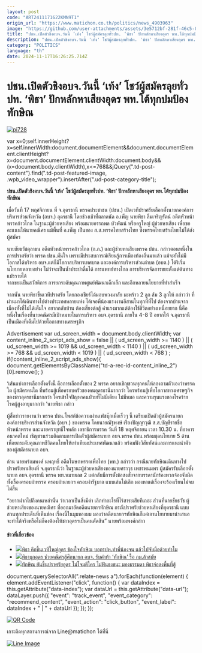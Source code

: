 ```yaml
---
layout: post
code: "ART2411171622KMN9T1"
origin_url: "https://www.matichon.co.th/politics/news_4903963"
image: "https://github.com/user-attachments/assets/3e5712bf-281f-46c5-8cc9-c31c3ce62d12"
title: "ปชน.เปิดตัวชิงอบจ.วันนี้ ‘เท้ง’ โชว์ผู้สมัครลุยทั่วปท. ‘พิธา’ ปักหลักหาเสียงอุดร พท.โต้ทุกปมป้องทักษิณ"
description: "ปชน.เปิดตัวชิงอบจ.วันนี้ 'เท้ง' โชว์ผู้สมัครลุยทั่วปท. 'พิธา' ปักหลักหาเสียงอุดร พท.โต้ทุกปมป้องทักษิณ"
category: "POLITICS"
language: "th"
date: 2024-11-17T16:26:25.714Z
---
```


# ปชน.เปิดตัวชิงอบจ.วันนี้ ‘เท้ง’ โชว์ผู้สมัครลุยทั่วปท. ‘พิธา’ ปักหลักหาเสียงอุดร พท.โต้ทุกปมป้องทักษิณ

[![](https://www.matichon.co.th/wp-content/uploads/2024/11/pi728-5.jpg "pi728")](https://www.matichon.co.th/wp-content/uploads/2024/11/pi728-5.jpg)

var x=0;self.innerHeight?x=self.innerWidth:document.documentElement&&document.documentElement.clientHeight?x=document.documentElement.clientWidth:document.body&&(x=document.body.clientWidth),x<=768&&jQuery(".td-post-content").find(".td-post-featured-image, .wpb\_video\_wrapper").insertAfter(".ud-post-category-title");

**ปชน.เปิดตัวชิงอบจ.วันนี้ ‘เท้ง’ โชว์ผู้สมัครลุยทั่วปท. ‘พิธา’ ปักหลักหาเสียงอุดร พท.โต้ทุกปมป้องทักษิณ**

เมื่อวันที่ 17 พฤศจิกายน ที่ จ.อุดรธานี พรรคประชาชน (ปชน.) เปิดเวทีปราศรัยเลือกตั้งนายกองค์การบริหารส่วนจังหวัด (อบจ.) อุดรธานี โดยช่วงเช้าที่ตลาดนัด อ.เพ็ญ นายพิธา ลิ้มเจริญรัตน์ อดีตหัวหน้าพรรคก้าวไกล ในฐานะผู้ช่วยหาเสียง พร้อมนายอรรถพล บัวพัฒน์ หรือครูใหญ่ ผู้ช่วยหาเสียง เพื่อขอคะแนนให้นายคณิศร แม้พื้นที่ อ.เพ็ญ เป็นของ ส.ส.พรรคไทยสร้างไทย ซึ่งพรรคไทยสร้างไทยไม่ได้ส่งผู้สมัคร

นายชัยธวัชตุลาธน อดีตหัวหน้าพรรคก้าวไกล (ก.ก.) และผู้ช่วยหาเสียงพรรค ปชน. กล่าวตอนหนึ่งในการปราศรัยว่า พรรค ปชน.มั่นใจ เพราะมีประสบการณ์เรียนรู้การเมืองท้องถิ่นมาแล้ว แม้จะยังไม่มีโอกาสได้บริหาร อบจ.แต่ก็มีโอกาสบริหารเทศบาล และองค์การบริหารส่วนตำบล (อบต.) ได้ริเริ่มนโยบายหลายอย่าง ไม่ว่าจะเป็นน้ำประปาดื่มได้ การแพทย์ทางไกล การบริหารจัดการขยะตั้งแต่ต้นทาง แปรรายได้  
จากขยะเป็นสวัสดิการ การยกระดับคุณภาพศูนย์พัฒนาเด็กเล็ก และอีกหลายนโยบายที่ทำสำเร็จ

จากนั้น นายพิธาขึ้นเวทีปราศรัย โดยกองเชียร์ได้มอบพวงมาลัย มะพร้าว 2 ลูก ส้ม 3 ลูกให้ กล่าวว่า ที่ผ่านมาได้เดินทางไปต่างประเทศหลายแห่ง ได้เจอพี่น้องแรงงานอีสานในทุกที่ที่ไป ต้องจากบ้านจากเมืองทั้งที่ไม่ได้เต็มใจ อยากกลับบ้าน ต้องเสี่ยงต่อสู้ ค่าแรงมากแต่ต้องใช้ชีวิตอย่างเหนื่อยยาก นี่คือหนึ่งในเรื่องที่นายคณิศรมีเป้าหมายในการบริหาร อบจ.อุดรธานี ภายใน 4-8 ปี อยากให้ จ.อุดรธานี เป็นเมืองที่เต็มไปด้วยโอกาสทางเศรษฐกิจ

Advertisement var ud\_screen\_width = document.body.clientWidth; var content\_inline\_2\_script\_ads\_show = false || ( ud\_screen\_width >= 1140 ) || ( ud\_screen\_width >= 1019 && ud\_screen\_width < 1140 ) || ( ud\_screen\_width >= 768 && ud\_screen\_width < 1019 ) || ( ud\_screen\_width < 768 ) ; if(!content\_inline\_2\_script\_ads\_show){ document.getElementsByClassName("td-a-rec-id-content\_inline\_2")\[0\].remove(); }

‘เส้นแบ่งการเลือกตั้งครั้งนี้ คือการเลือกตั้งของ 2 พรรค อยากเชิญชวนทุกคนให้ลองถามตัวเองว่าพรรคใด ผู้สมัครคนใด ที่พร้อมสู้เพื่อครอบครัวของคนอุดรธานีมากกว่า ใครพร้อมสู้เพื่อโอกาสทางเศรษฐกิจของชาวอุดรธานีมากกว่า ใครเข้าใจปัญหาคนป่วยที่ไม่มีเตียง ไม่มีหมอ และความรุนแรงของโรคร้าย โรคผู้สูงอายุมากกว่า ‘นายพิธา กล่าว

ผู้สื่อข่าวรายงานว่า พรรค ปชน.โพสต์ข้อความผ่านเฟซบุ๊กเมื่อเร็วๆ นี้ เตรียมเปิดตัวผู้สมัครนายกองค์การบริหารส่วนจังหวัด (อบจ.) ของพรรค โดยนายณัฐพงษ์ เรืองปัญญาวุฒิ ส.ส.บัญชีรายชื่อ หัวหน้าพรรค และนายศรายุทธิ์ใจหลัก เลขาธิการพรรค วันที่ 18 พฤศจิกายน เวลา 10.30 น. ที่อาคารอนาคตใหม่ เชิญชวนร่วมติดตามการเปิดตัวผู้สมัครนายก อบจ.พรรค ปชน.พร้อมชุดนโยบาย 5 ด้าน เพื่อยกระดับคุณภาพชีวิตคนไทยให้เท่าเทียมประเทศพัฒนาแล้ว พร้อมฟังวิสัยทัศน์และการแนะนำตัวของผู้สมัครนายก อบจ.

ด้าน นายพร้อมพงศ์ นพฤทธิ์ อดีตโฆษกพรรคเพื่อไทย (พท.) กล่าวว่า กรณีนายทักษิณเดินทางไปปราศรัยหาเสียงที่ จ.อุดรธานีว่า ในฐานะผู้ช่วยหาเสียงของนายศราวุธ เพชรพนมพร ผู้สมัครรับเลือกตั้งนายก อบจ.อุดรธานี พรรค พท.หมายเลข 2 แต่กลับมีการตั้งข้อสงสัยจากบรรดานักร้องพวกจ้องจับผิด ทั้งเรื่องครอบงำพรรค ครอบงำนายกฯ ครอบงำรัฐบาล แบบเล่นไม่เลิก มองหาแต่เรื่องจะร้องเรียนไม่จบไม่สิ้น

“อยากฝากไปถึงคนเหล่านั้น ว่าเวลาเป็นสิ่งมีค่า เลิกทำอะไรที่ไร้สาระเสียทีเถอะ ส่วนที่นายชัยธวัช ผู้ช่วยหาเสียงของนายคณิศร ที่ออกมาอัดอดีตนายกฯทักษิณ กรณีปราศรัยช่วยหาเสียงที่อุดรธานี แบบสวนทุกประเด็นที่เห็นช่อง เรื่องนี้ในมุมของผม มองว่าอดีตนายกฯทักษิณก็แค่เอานโยบายมานำเสนอ จะทำได้จริงหรือไม่ก็คงต้องให้ชาวอุดรฯเป็นคนตัดสิน” นายพร้อมพงศ์กล่าว

#### ข่าวที่เกี่ยวข้อง

*   [![](https://www.matichon.co.th/wp-content/uploads/2024/11/จับมือทำไม.jpg)พิธา คึกขึ้นเวทีใหญ่อุดร ข้องใจทักษิณ บอกรปห.ทำพี่น้องจน แล้วไปจับมือด้วยทำไม](https://www.matichon.co.th/politics/news_4902614)
*   [![](https://www.matichon.co.th/wp-content/uploads/2024/11/1111-10.jpg)พิธาบุกอุดร ช่วยคณิศรสู้ศึกนายก อบจ. รับคำท้า ‘ทักษิณ’ รื้อ กม.ล้าสมัย](https://www.matichon.co.th/politics/news_4901288)
*   [![](https://www.matichon.co.th/wp-content/uploads/2024/11/272888.jpg)ทักษิณ ยันขึ้นปราศรัยอุดร ไม่โจมตีใคร ไม่ฟันธงชนะ มองธรรมดา พิธาจ่อลงพื้นที่สู้](https://www.matichon.co.th/politics/news_4890309)

document.querySelectorAll(".relate-news a").forEach(function(element) { element.addEventListener("click", function() { var dataIndex = this.getAttribute("data-index"); var dataUrl = this.getAttribute("data-url"); dataLayer.push({ "event": "track\_event", "event\_category": "recommend\_content", "event\_action": "click\_button", "event\_label": dataIndex + " | " + dataUrl }); }); });

[![QR Code](https://www.matichon.co.th/wp-content/uploads/2023/07/wob1371z.jpg)](https://lin.ee/ht0nDxX)

เกาะติดทุกสถานการณ์จาก Line@matichon ได้ที่นี่

[![Line Image](https://www.matichon.co.th/wp-content/uploads/2023/07/th.png)](https://lin.ee/ht0nDxX)